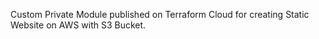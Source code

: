 Custom Private Module published on Terraform Cloud for creating Static Website on AWS with S3 Bucket.
